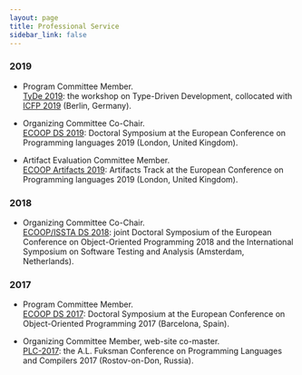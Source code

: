 ```yaml
---
layout: page
title: Professional Service
sidebar_link: false
---
```


### 2019

* Program Committee Member.  
  [TyDe 2019](https://icfp19.sigplan.org/home/tyde-2019):
  the workshop on Type-Driven Development,
  collocated with [ICFP 2019](https://icfp19.sigplan.org/home) 
  (Berlin, Germany).

* Organizing Committee Co-Chair.  
  [ECOOP DS 2019](https://2019.ecoop.org/home):
  Doctoral Symposium at the European Conference on Programming languages 2019
  (London, United Kingdom).

* Artifact Evaluation Committee Member.  
  [ECOOP Artifacts 2019](https://2019.ecoop.org/home):
  Artifacts Track at the European Conference on Programming languages 2019
  (London, United Kingdom).

### 2018

* Organizing Committee Co-Chair.  
  [ECOOP/ISSTA DS 2018](https://conf.researchr.org/track/ecoop-issta-2018/ecoop-issta-2018-doctoral-symposium):
  joint Doctoral Symposium of
  the European Conference on Object-Oriented Programming 2018 and
  the International Symposium on Software Testing and Analysis
  (Amsterdam, Netherlands).

### 2017

* Program Committee Member.  
  [ECOOP DS 2017](http://2017.ecoop.org/track/ecoop-2017-Doctoral-Symposium):
  Doctoral Symposium at the European Conference on Object-Oriented Programming 2017
  (Barcelona, Spain).

* Organizing Committee Member, web-site co-master.  
  [PLC-2017](http://plc.sfedu.ru/index.html):
  the A.L. Fuksman Conference on Programming Languages and Compilers 2017
  (Rostov-on-Don, Russia). 
